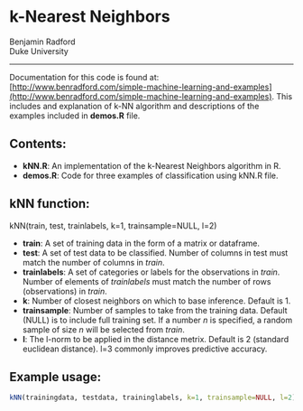 # k-Nearest Neighbors
Benjamin Radford  
Duke University  

---------

Documentation for this code is found at: [http://www.benradford.com/simple-machine-learning-and-examples](http://www.benradford.com/simple-machine-learning-and-examples).  This includes and explanation of k-NN algorithm and descriptions of the examples included in __demos.R__ file.

## Contents:

* __kNN.R__: An implementation of the k-Nearest Neighbors algorithm in R.
* __demos.R__: Code for three examples of classification using kNN.R file.

## kNN function:

kNN(train, test, trainlabels, k=1, trainsample=NULL, l=2)

* __train__: A set of training data in the form of a matrix or dataframe.
* __test__: A set of test data to be classified.  Number of columns in test must match the number of columns in _train_.
* __trainlabels__: A set of categories or labels for the observations in _train_.  Number of elements of  _trainlabels_ must match the number of rows (observations) in _train_.
* __k__: Number of closest neighbors on which to base inference.  Default is 1.
* __trainsample__: Number of samples to take from the training data.  Default (NULL) is to include full training set.  If a number _n_ is specified, a random sample of size _n_ will be selected from _train_.
* __l__: The l-norm to be applied in the distance metrix.  Default is 2 (standard euclidean distance).  l=3 commonly improves predictive accuracy.

## Example usage:

```r
kNN(trainingdata, testdata, traininglabels, k=1, trainsample=NULL, l=2)
```